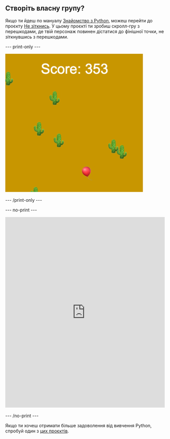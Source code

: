 ## Cтворіть власну групу?

Якщо ти йдеш по мануалу [Знайомство з Python](https://projects.raspberrypi.org/en/raspberrypi/python-intro), можеш перейти до проєкту [Не зіткнись](https://projects.raspberrypi.org/en/projects/dont-collide). У цьому проєкті ти зробиш скролл-гру з перешкодами, де твій персонаж повинен дістатися до фінішної точки, не зіткнувшись з перешкодами.

--- print-only ---

![Приклад проєкту "Не зіткнись", який демонструє повітряну кулю, що летить у пустелі з кактусами](images/dont-collide.png)

--- /print-only ---

--- no-print ---

<iframe src="https://trinket.io/embed/python/974800f4ef?outputOnly=true&start=result" width="100%" height="600" frameborder="0" marginwidth="0" marginheight="0" allowfullscreen></iframe>


--- /no-print ---

Якщо ти хочеш отримати більше задоволення від вивчення Python, спробуй один з [цих проєктів](https://projects.raspberrypi.org/en/projects?software%5B%5D=python).
